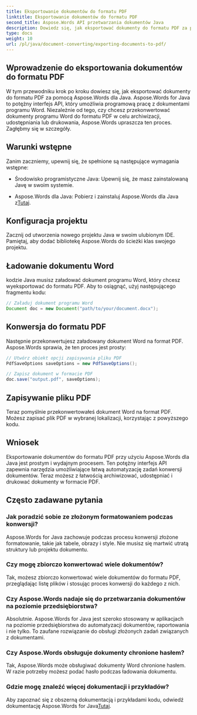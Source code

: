 ```yaml
---
title: Eksportowanie dokumentów do formatu PDF
linktitle: Eksportowanie dokumentów do formatu PDF
second_title: Aspose.Words API przetwarzania dokumentów Java
description: Dowiedz się, jak eksportować dokumenty do formatu PDF za pomocą Aspose.Words dla Java. Ten przewodnik krok po kroku upraszcza proces bezproblemowej konwersji dokumentów.
type: docs
weight: 10
url: /pl/java/document-converting/exporting-documents-to-pdf/
---
```


## Wprowadzenie do eksportowania dokumentów do formatu PDF

W tym przewodniku krok po kroku dowiesz się, jak eksportować dokumenty do formatu PDF za pomocą Aspose.Words dla Java. Aspose.Words for Java to potężny interfejs API, który umożliwia programową pracę z dokumentami programu Word. Niezależnie od tego, czy chcesz przekonwertować dokumenty programu Word do formatu PDF w celu archiwizacji, udostępniania lub drukowania, Aspose.Words upraszcza ten proces. Zagłębmy się w szczegóły.

## Warunki wstępne

Zanim zaczniemy, upewnij się, że spełnione są następujące wymagania wstępne:

- Środowisko programistyczne Java: Upewnij się, że masz zainstalowaną Javę w swoim systemie.

-  Aspose.Words dla Java: Pobierz i zainstaluj Aspose.Words dla Java z[Tutaj](https://releases.aspose.com/words/java/).

## Konfiguracja projektu

Zacznij od utworzenia nowego projektu Java w swoim ulubionym IDE. Pamiętaj, aby dodać bibliotekę Aspose.Words do ścieżki klas swojego projektu.

## Ładowanie dokumentu Word

kodzie Java musisz załadować dokument programu Word, który chcesz wyeksportować do formatu PDF. Aby to osiągnąć, użyj następującego fragmentu kodu:

```java
// Załaduj dokument programu Word
Document doc = new Document("path/to/your/document.docx");
```

## Konwersja do formatu PDF

Następnie przekonwertujesz załadowany dokument Word na format PDF. Aspose.Words sprawia, że ten proces jest prosty:

```java
// Utwórz obiekt opcji zapisywania pliku PDF
PdfSaveOptions saveOptions = new PdfSaveOptions();

// Zapisz dokument w formacie PDF
doc.save("output.pdf", saveOptions);
```

## Zapisywanie pliku PDF

Teraz pomyślnie przekonwertowałeś dokument Word na format PDF. Możesz zapisać plik PDF w wybranej lokalizacji, korzystając z powyższego kodu.

## Wniosek

Eksportowanie dokumentów do formatu PDF przy użyciu Aspose.Words dla Java jest prostym i wydajnym procesem. Ten potężny interfejs API zapewnia narzędzia umożliwiające łatwą automatyzację zadań konwersji dokumentów. Teraz możesz z łatwością archiwizować, udostępniać i drukować dokumenty w formacie PDF.

## Często zadawane pytania

### Jak poradzić sobie ze złożonym formatowaniem podczas konwersji?

Aspose.Words for Java zachowuje podczas procesu konwersji złożone formatowanie, takie jak tabele, obrazy i style. Nie musisz się martwić utratą struktury lub projektu dokumentu.

### Czy mogę zbiorczo konwertować wiele dokumentów?

Tak, możesz zbiorczo konwertować wiele dokumentów do formatu PDF, przeglądając listę plików i stosując proces konwersji do każdego z nich.

### Czy Aspose.Words nadaje się do przetwarzania dokumentów na poziomie przedsiębiorstwa?

Absolutnie. Aspose.Words for Java jest szeroko stosowany w aplikacjach na poziomie przedsiębiorstwa do automatyzacji dokumentów, raportowania i nie tylko. To zaufane rozwiązanie do obsługi złożonych zadań związanych z dokumentami.

### Czy Aspose.Words obsługuje dokumenty chronione hasłem?

Tak, Aspose.Words może obsługiwać dokumenty Word chronione hasłem. W razie potrzeby możesz podać hasło podczas ładowania dokumentu.

### Gdzie mogę znaleźć więcej dokumentacji i przykładów?

 Aby zapoznać się z obszerną dokumentacją i przykładami kodu, odwiedź dokumentację Aspose.Words for Java[Tutaj](https://reference.aspose.com/words/java/).